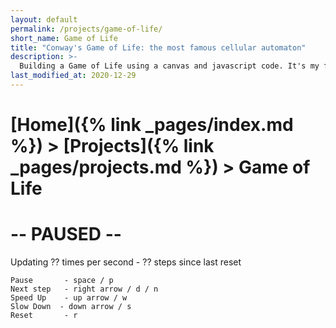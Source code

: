 ```yaml
---
layout: default
permalink: /projects/game-of-life/
short_name: Game of Life
title: "Conway's Game of Life: the most famous cellular automaton"
description: >-
  Building a Game of Life using a canvas and javascript code. It's my first project using canvas and it's mostly an excuse to learn it
last_modified_at: 2020-12-29
---
```


# [Home]({% link _pages/index.md %}) > [Projects]({% link _pages/projects.md %}) > Game of Life

<div class="h-centered-text">
  <canvas id="game-canvas" width="600" height="400"></canvas>
</div>

<h1 id="paused" class="h-centered-text hidden">-- PAUSED --</h1>

Updating <span id="game-speed">??</span> times per second -
<span id="step-count">??</span> steps since last reset

```
Pause       - space / p
Next step   - right arrow / d / n
Speed Up    - up arrow / w
Slow Down  - down arrow / s
Reset       - r
```

<script src="{% link assets/game-of-life.js %}"></script>

